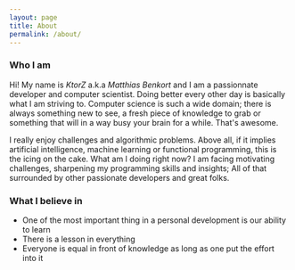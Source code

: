 ```yaml
---
layout: page
title: About
permalink: /about/
---
```


### Who I am
Hi! My name is *KtorZ* a.k.a *Matthias Benkort* and I am a passionnate developer and computer
scientist. Doing better every other day is basically what I am striving to. Computer science is
such a wide domain; there is always something new to see, a fresh piece of knowledge to grab
or something that will in a way busy your brain for a while. That's awesome.

I really enjoy challenges and algorithmic problems. Above all, if it implies artificial
intelligence, machine learning or functional programming, this is the icing on the cake. What
am I doing right now? I am facing motivating challenges, sharpening my programming skills and
insights; All of that surrounded by other passionate developers and great folks. 

### What I believe in

- One of the most important thing in a personal development is our ability to learn
- There is a lesson in everything  
- Everyone is equal in front of knowledge as long as one put the effort into it

